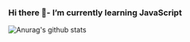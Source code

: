 ### Hi there 👋-  I’m currently learning JavaScript
![Anurag's github stats](https://github-readme-stats.vercel.app/api?username=ArturStahov&show_icons=true&theme=merko)



<!--
**ArturStahov/ArturStahov** is a ✨ _special_ ✨ repository because its `README.md` (this file) appears on your GitHub profile.

Here are some ideas to get you started:

- 🔭 I’m currently working on ...
- 🌱 I’m currently learning ...
- 👯 I’m looking to collaborate on ...
- 🤔 I’m looking for help with ...
- 💬 Ask me about ...
- 📫 How to reach me: ...
- 😄 Pronouns: ...
- ⚡ Fun fact: ...
-->
